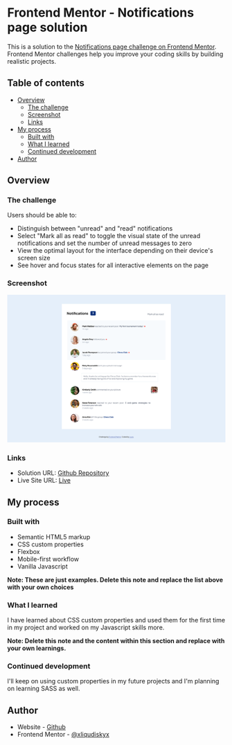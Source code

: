 # Frontend Mentor - Notifications page solution

This is a solution to the [Notifications page challenge on Frontend Mentor](https://www.frontendmentor.io/challenges/notifications-page-DqK5QAmKbC). Frontend Mentor challenges help you improve your coding skills by building realistic projects. 

## Table of contents

- [Overview](#overview)
  - [The challenge](#the-challenge)
  - [Screenshot](#screenshot)
  - [Links](#links)
- [My process](#my-process)
  - [Built with](#built-with)
  - [What I learned](#what-i-learned)
  - [Continued development](#continued-development)
- [Author](#author)

## Overview

### The challenge

Users should be able to:

- Distinguish between "unread" and "read" notifications
- Select "Mark all as read" to toggle the visual state of the unread notifications and set the number of unread messages to zero
- View the optimal layout for the interface depending on their device's screen size
- See hover and focus states for all interactive elements on the page

### Screenshot

![](./screenshot.png)

### Links

- Solution URL: [Github Repository](https://github.com/xliquidskyx/Notification-Page)
- Live Site URL: [Live](https://xliquidskyx.github.io/Notification-Page/)

## My process

### Built with

- Semantic HTML5 markup
- CSS custom properties
- Flexbox
- Mobile-first workflow
- Vanilla Javascript

**Note: These are just examples. Delete this note and replace the list above with your own choices**

### What I learned

I have learned about CSS custom properties and used them for the first time in my project and worked on my Javascript skills more.

**Note: Delete this note and the content within this section and replace with your own learnings.**

### Continued development

I'll keep on using custom properties in my future projects and I'm planning on learning SASS as well.

## Author

- Website - [Github](https://github.com/xliquidskyx)
- Frontend Mentor - [@xliqudiskyx](https://www.frontendmentor.io/profile/xliquidskyx)
